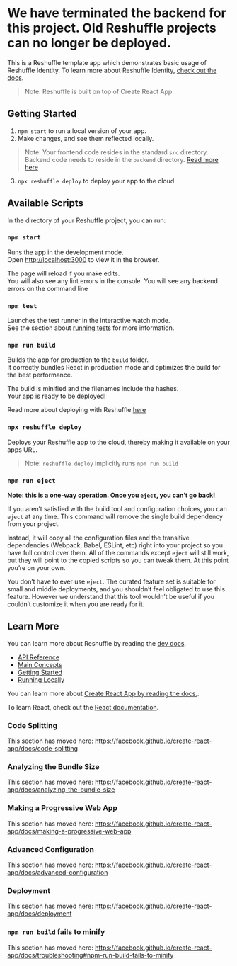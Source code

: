 # We have terminated the backend for this project.  Old Reshuffle projects can no longer be deployed.

This is a Reshuffle template app which demonstrates basic usage of Reshuffle Identity. To learn more about Reshuffle Identity, [check out the docs](dev.reshuffle.app/identity).

> Note: Reshuffle is built on top of Create React App

## Getting Started

1. `npm start` to run a local version of your app.
2. Make changes, and see them reflected locally.
  > Note: Your frontend code resides in the standard `src` directory.
          Backend code needs to reside in the `backend` directory. [Read more here](dev.reshuffle.app)
3. `npx reshuffle deploy` to deploy your app to the cloud.

## Available Scripts

In the directory of your Reshuffle project, you can run:

### `npm start`

Runs the app in the development mode.<br>
Open [http://localhost:3000](http://localhost:3000) to view it in the browser.

The page will reload if you make edits.<br>
You will also see any lint errors in the console.
You will see any backend errors on the command line

### `npm test`

Launches the test runner in the interactive watch mode.<br>
See the section about [running tests](https://facebook.github.io/create-react-app/docs/running-tests) for more information.

### `npm run build`

Builds the app for production to the `build` folder.<br>
It correctly bundles React in production mode and optimizes the build for the best performance.

The build is minified and the filenames include the hashes.<br>
Your app is ready to be deployed!

Read more about deploying with Reshuffle [here](https://dev.reshuffle.app/deploying-to-reshuffle)

### `npx reshuffle deploy`

Deploys your Reshuffle app to the cloud, thereby making it available on your apps URL.

> Note: `reshuffle deploy` implicitly runs `npm run build`

### `npm run eject`

**Note: this is a one-way operation. Once you `eject`, you can’t go back!**

If you aren’t satisfied with the build tool and configuration choices, you can `eject` at any time. This command will remove the single build dependency from your project.

Instead, it will copy all the configuration files and the transitive dependencies (Webpack, Babel, ESLint, etc) right into your project so you have full control over them. All of the commands except `eject` will still work, but they will point to the copied scripts so you can tweak them. At this point you’re on your own.

You don’t have to ever use `eject`. The curated feature set is suitable for small and middle deployments, and you shouldn’t feel obligated to use this feature. However we understand that this tool wouldn’t be useful if you couldn’t customize it when you are ready for it.

## Learn More

You can learn more about Reshuffle by reading the [dev docs](https://dev.reshuffle.app).

* [API Reference](dev-docs.reshuffle.com)
* [Main Concepts](dev.reshuffle.app/hello-reshuffle)
* [Getting Started](dev.reshuffle.app/getting-started)
* [Running Locally](dev.reshuffle.app/running-locally)

You can learn more about [Create React App by reading the docs.](https://facebook.github.io/create-react-app/docs/getting-started).

To learn React, check out the [React documentation](https://reactjs.org/).

### Code Splitting

This section has moved here: https://facebook.github.io/create-react-app/docs/code-splitting

### Analyzing the Bundle Size

This section has moved here: https://facebook.github.io/create-react-app/docs/analyzing-the-bundle-size

### Making a Progressive Web App

This section has moved here: https://facebook.github.io/create-react-app/docs/making-a-progressive-web-app

### Advanced Configuration

This section has moved here: https://facebook.github.io/create-react-app/docs/advanced-configuration

### Deployment

This section has moved here: https://facebook.github.io/create-react-app/docs/deployment

### `npm run build` fails to minify

This section has moved here: https://facebook.github.io/create-react-app/docs/troubleshooting#npm-run-build-fails-to-minify

